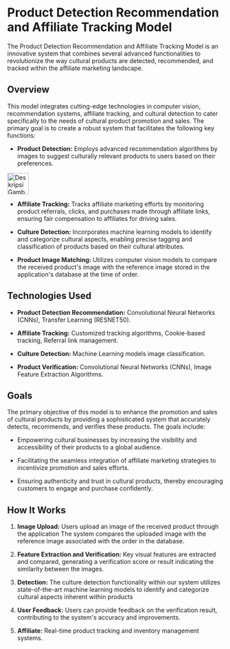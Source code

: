 # Product Detection Recommendation and Affiliate Tracking Model

The Product Detection Recommendation and Affiliate Tracking Model is an innovative system that combines several advanced functionalities to revolutionize the way cultural products are detected, recommended, and tracked within the affiliate marketing landscape.

## Overview

This model integrates cutting-edge technologies in computer vision, recommendation systems, affiliate tracking, and cultural detection to cater specifically to the needs of cultural product promotion and sales. The primary goal is to create a robust system that facilitates the following key functions:

- **Product Detection:** Employs advanced recommendation algorithms by images to suggest culturally relevant products to users based on their preferences.
<img src="https://github.com/Capstone-Project-CH2-PS070/Afiliya-Machine-Learning/assets/72635816/ba80eb70-a369-403b-b8ea-e0674f9533df" alt="Deskripsi Gambar" width="50">

- **Affiliate Tracking:** Tracks affiliate marketing efforts by monitoring product referrals, clicks, and purchases made through affiliate links, ensuring fair compensation to affiliates for driving sales.

- **Culture Detection:** Incorporates machine learning models to identify and categorize cultural aspects, enabling precise tagging and classification of products based on their cultural attributes.

- **Product Image Matching:** Utilizes computer vision models to compare the received product's image with the reference image stored in the application's database at the time of order.
  
## Technologies Used

- **Product Detection Recommendation:** Convolutional Neural Networks (CNNs), Transfer Learning (RESNET50).

- **Affiliate Tracking:** Customized tracking algorithms, Cookie-based tracking, Referral link management.

- **Culture Detection:** Machine Learning models image classification.

- **Product Verification:** Convolutional Neural Networks (CNNs), Image Feature Extraction Algorithms.

## Goals

The primary objective of this model is to enhance the promotion and sales of cultural products by providing a sophisticated system that accurately detects, recommends, and verifies these products. The goals include:

- Empowering cultural businesses by increasing the visibility and accessibility of their products to a global audience.

- Facilitating the seamless integration of affiliate marketing strategies to incentivize promotion and sales efforts.

- Ensuring authenticity and trust in cultural products, thereby encouraging customers to engage and purchase confidently.

## How It Works

1. **Image Upload:** Users upload an image of the received product through the application The system compares the uploaded image with the reference image associated with the order in the database.

2. **Feature Extraction and Verification:** Key visual features are extracted and compared, generating a verification score or result indicating the similarity between the images.

3. **Detection:** The culture detection functionality within our system utilizes state-of-the-art machine learning models to identify and categorize cultural aspects inherent within products

4. **User Feedback:** Users can provide feedback on the verification result, contributing to the system's accuracy and improvements.
   
5. **Affiliate:** Real-time product tracking and inventory management systems.

